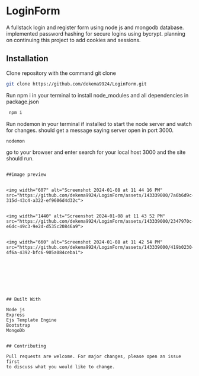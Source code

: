 # LoginForm

A fullstack login and register form using 
node js and mongodb database. implemented password hashing for secure logins using bycrypt. planning on continuing this project to add cookies and sessions. 

## Installation
Clone repository with the command git clone <url>



```bash
git clone https://github.com/dekema9924/LoginForm.git
```
Run npm i in your terminal to install node_modules and all dependencies in package.json

```bash
 npm i
 ```

Run nodemon in your terminal if installed to start the node server and watch for changes. should get a message saying server open in port 3000.

```bash
nodemon
```
go to your browser and enter search for your local host 3000 
and the site should run. 


```

##image preview


<img width="607" alt="Screenshot 2024-01-08 at 11 44 16 PM" src="https://github.com/dekema9924/LoginForm/assets/143339000/7a6b6d9c-315d-43c4-a322-ef9606d4d32c">


<img width="1440" alt="Screenshot 2024-01-08 at 11 43 52 PM" src="https://github.com/dekema9924/LoginForm/assets/143339000/2347970c-e6dc-49c3-9e2d-d535c20846a9">


<img width="660" alt="Screenshot 2024-01-08 at 11 42 54 PM" src="https://github.com/dekema9924/LoginForm/assets/143339000/419b0230-4f6a-4392-bfc6-905a084ceba1">








## Built With

Node js
Express
Ejs Template Engine
Bootstrap
MongoDb


## Contributing

Pull requests are welcome. For major changes, please open an issue first
to discuss what you would like to change.
